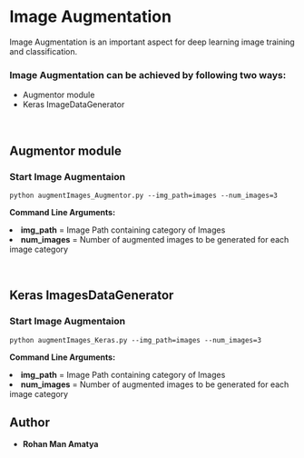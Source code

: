 <h1>Image Augmentation</h1>
<p>Image Augmentation is an important aspect for deep learning image training and classification.</p>

<h3>Image Augmentation can be achieved by following two ways:</h3>

<ul>
  <li>Augmentor module</li>
  <li>Keras ImageDataGenerator</li>
</ul>

<br/>
<h2>
 Augmentor module
</h2>
<h3>Start Image Augmentaion</h3>
<pre><code>python augmentImages_Augmentor.py --img_path=images --num_images=3</code></pre>
<p><strong>Command Line Arguments:</strong>
  <li><strong>img_path</strong> = Image Path containing category of Images </li>
  <li><strong>num_images</strong> = Number of augmented images to be generated for each image category</li>
</p>
<br/>
<h2>Keras ImagesDataGenerator</h2>
<h3>Start Image Augmentaion</h3>
<pre><code>python augmentImages_Keras.py --img_path=images --num_images=3</code></pre>
<p><strong>Command Line Arguments:</strong>
  <li><strong>img_path</strong> = Image Path containing category of Images </li>
  <li><strong>num_images</strong> = Number of augmented images to be generated for each image category</li>
</p>



<h2>Author</h2>
<ul>
<li><strong>Rohan Man Amatya</strong></li>
</ul>